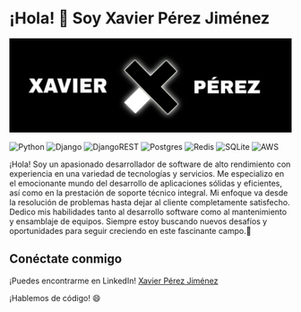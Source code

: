 # ¡Hola! 👋 Soy Xavier Pérez Jiménez

![mi portada](xvipj-portada.jpeg)

![Python](https://img.shields.io/badge/python-3670A0?style=for-the-badge&logo=python&logoColor=ffdd54) ![Django](https://img.shields.io/badge/django-%23092E20.svg?style=for-the-badge&logo=django&logoColor=white) ![DjangoREST](https://img.shields.io/badge/DJANGO-REST-ff1709?style=for-the-badge&logo=django&logoColor=white&color=ff1709&labelColor=gray) ![Postgres](https://img.shields.io/badge/postgres-%23316192.svg?style=for-the-badge&logo=postgresql&logoColor=white) ![Redis](https://img.shields.io/badge/redis-%23DD0031.svg?style=for-the-badge&logo=redis&logoColor=white) ![SQLite](https://img.shields.io/badge/sqlite-%2307405e.svg?style=for-the-badge&logo=sqlite&logoColor=white) ![AWS](https://img.shields.io/badge/AWS-%23FF9900.svg?style=for-the-badge&logo=amazon-aws&logoColor=white) 

¡Hola! Soy un apasionado desarrollador de software de alto rendimiento con experiencia en una variedad de tecnologías y servicios. Me especializo en el emocionante mundo del desarrollo de aplicaciones sólidas y eficientes, así como en la prestación de soporte técnico integral. Mi enfoque va desde la resolución de problemas hasta dejar al cliente completamente satisfecho. Dedico mis habilidades tanto al desarrollo software como al mantenimiento y ensamblaje de equipos. Siempre estoy buscando nuevos desafíos y oportunidades para seguir creciendo en este fascinante campo.🚀

## Conéctate conmigo

¡Puedes encontrarme en LinkedIn! [Xavier Pérez Jiménez](https://www.linkedin.com/in/xavierperezjimenez/)

¡Hablemos de código! 😄

